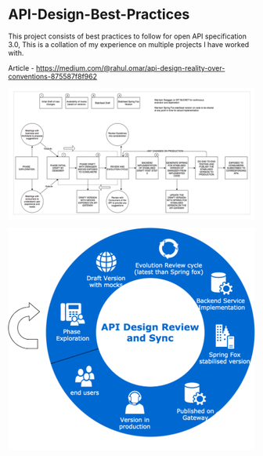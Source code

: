 # API-Design-Best-Practices
This project consists of best practices to follow for open API specification 3.0, This is a collation of my experience on multiple projects I have worked with.

Article - https://medium.com/@rahul.omar/api-design-reality-over-conventions-875587f8f962

![alt text](https://github.com/omarrahul/API-Design-Best-Practices/blob/master/images/Workflow.png)

![alt text](https://github.com/omarrahul/API-Design-Best-Practices/blob/master/images/API%20Process.png)


